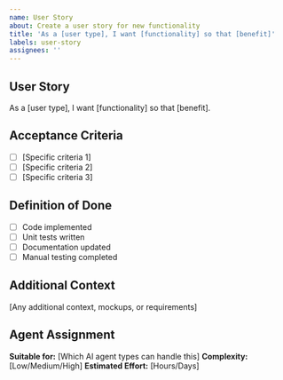 ```yaml
---
name: User Story
about: Create a user story for new functionality
title: 'As a [user type], I want [functionality] so that [benefit]'
labels: user-story
assignees: ''
---
```


## User Story
As a [user type], I want [functionality] so that [benefit].

## Acceptance Criteria
- [ ] [Specific criteria 1]
- [ ] [Specific criteria 2]
- [ ] [Specific criteria 3]

## Definition of Done
- [ ] Code implemented
- [ ] Unit tests written
- [ ] Documentation updated
- [ ] Manual testing completed

## Additional Context
[Any additional context, mockups, or requirements]

## Agent Assignment
**Suitable for:** [Which AI agent types can handle this]
**Complexity:** [Low/Medium/High]
**Estimated Effort:** [Hours/Days]